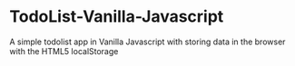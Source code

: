 # TodoList-Vanilla-Javascript
A simple todolist app in Vanilla Javascript with storing data in the browser with the HTML5 localStorage
